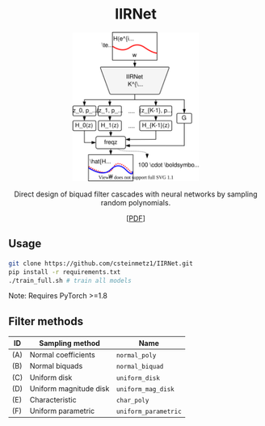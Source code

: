 <div  align="center">

# IIRNet

<img width="250px" src="docs/iirnet-vertical.svg">

Direct design of biquad filter cascades with neural networks by sampling random polynomials.

[[PDF]()]

</div>

## Usage

```bash
git clone https://github.com/csteinmetz1/IIRNet.git
pip install -r requirements.txt
./train_full.sh # train all models
```

Note: Requires PyTorch >=1.8

## Filter methods 

| ID  | Sampling method        | Name                  | 
| --- | ---------------------- | --------------------- |
| (A) | Normal coefficients    |  `normal_poly`        |
| (B) | Normal biquads         |  `normal_biquad`      |
| (C) | Uniform disk           |  `uniform_disk`       |
| (D) | Uniform magnitude disk |  `uniform_mag_disk`   |
| (E) | Characteristic         |  `char_poly`          |
| (F) | Uniform parametric     |  `uniform_parametric` |